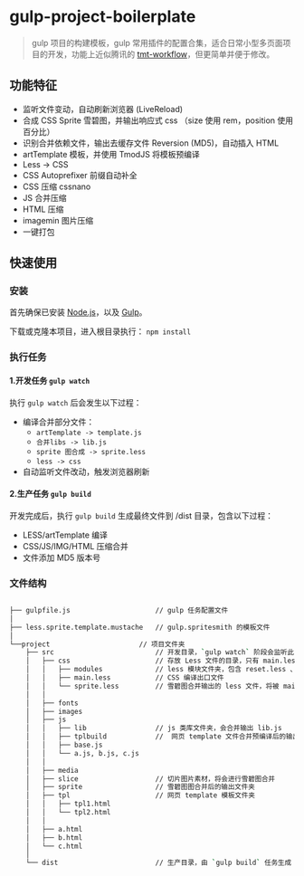 # gulp-project-boilerplate

> gulp 项目的构建模板，gulp 常用插件的配置合集，适合日常小型多页面项目的开发，功能上近似腾讯的 [tmt-workflow](https://github.com/weixin/tmt-workflow)，但更简单并便于修改。


## 功能特征

 - 监听文件变动，自动刷新浏览器 (LiveReload)
 - 合成 CSS Sprite 雪碧图，并输出响应式 css （size 使用 rem，position 使用百分比）
 - 识别合并依赖文件，输出去缓存文件 Reversion (MD5)，自动插入 HTML
 - artTemplate 模板，并使用 TmodJS 将模板预编译
 - Less -> CSS
 - CSS Autoprefixer 前缀自动补全
 - CSS 压缩 cssnano
 - JS 合并压缩
 - HTML 压缩
 - imagemin 图片压缩
 - 一键打包


## 快速使用

### 安装
首先确保已安装 [Node.js](https://nodejs.org/)，以及 [Gulp](https://github.com/gulpjs/gulp/tree/4.0)。

下载或克隆本项目，进入根目录执行： `npm install`


### 执行任务

#### 1.开发任务 `gulp watch`

执行 `gulp watch` 后会发生以下过程：

 - 编译合并部分文件：
 	- `artTemplate -> template.js` 
 	- `合并libs -> lib.js` 
 	- `sprite 图合成 -> sprite.less` 
 	- `less -> css` 
 - 自动监听文件改动，触发浏览器刷新


#### 2.生产任务 `gulp build`

开发完成后，执行 `gulp build` 生成最终文件到 /dist 目录，包含以下过程：

 - LESS/artTemplate 编译
 - CSS/JS/IMG/HTML  压缩合并
 - 文件添加 MD5 版本号 


### 文件结构

```bash

├── gulpfile.js 					// gulp 任务配置文件
│ 								
├── less.sprite.template.mustache 	// gulp.spritesmith 的模板文件
│
└──project 						// 项目文件夹
	├── src 						// 开发目录，`gulp watch` 阶段会监听此目录下的部分文件变动
	│	├── css 					// 存放 Less 文件的目录，只有 main.less 会被编译
	│	│	├── modules 			// less 模块文件夹，包含 reset.less 、 variable.less  等 
	│	│	├── main.less 			// CSS 编译出口文件
	│	│	└── sprite.less 		// 雪碧图合并输出的 less 文件，将被 main.less 引用
	│	│
	│	├── fonts   
	│	├── images
	│	├── js
	│	│	├── lib 				// js 类库文件夹，会合并输出 lib.js
	│	│	├── tplbuild 			//  网页 template 文件合并预编译后的输出文件夹
	│	│	├── base.js 
	│	│	└── a.js, b.js, c.js
	│	│	
	│	├── media
	│	├── slice 					// 切片图片素材，将会进行雪碧图合并
	│	├── sprite 					// 雪碧图图合并后的输出文件夹
	│	├── tpl 					// 网页 template 模板文件夹
	│	│	├── tpl1.html 						
	│	│	└── tpl2.html
	│	│
	│	├── a.html
	│	├── b.html
	│	└── c.html
	│
	└── dist						// 生产目录，由 `gulp build` 任务生成

```





 
